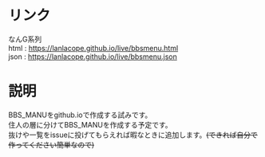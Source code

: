 # リンク
なんG系列<br>
html : https://lanlacope.github.io/live/bbsmenu.html <br>
json : https://lanlacope.github.io/live/bbsmenu.json <br>

# 説明
BBS_MANUをgithub.ioで作成する試みです。<br>
住人の層に分けてBBS_MANUを作成する予定です。<br>
抜けや一覧をissueに投げてもらえれば暇なときに追加します。<s>(できれば自分で作ってください簡単なので)</s>
